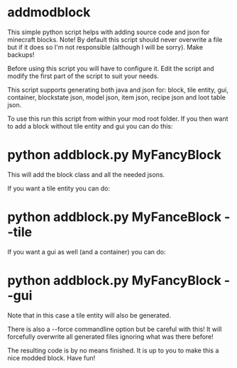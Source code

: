 # addmodblock
This simple python script helps with adding source code and json for minecraft blocks. Note! By default this script should never overwrite a file but if it does so I'm not responsible (although I will be sorry). Make backups!

Before using this script you will have to configure it. Edit the script and modify the first part of the script to suit your needs.

This script supports generating both java and json for: block, tile entity, gui, container, blockstate json, model json, item json, recipe json and loot table json.

To use this run this script from within your mod root folder. If you then want to add a block without tile entity and gui you can do this:

# python addblock.py MyFancyBlock

This will add the block class and all the needed jsons.

If you want a tile entity you can do:

# python addblock.py MyFanceBlock --tile

If you want a gui as well (and a container) you can do:

# python addblock.py MyFancyBlock --gui

Note that in this case a tile entity will also be generated.

There is also a --force commandline option but be careful with this! It will forcefully overwrite all generated files ignoring what was there before!


The resulting code is by no means finished. It is up to you to make this a nice modded block. Have fun!


